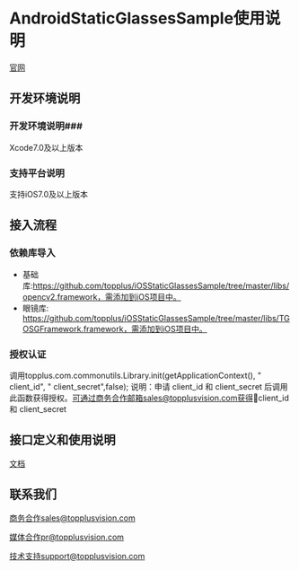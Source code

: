 # AndroidStaticGlassesSample使用说明

[官网](http://www.topplusvision.com)

## 开发环境说明 ##

### 开发环境说明###
Xcode7.0及以上版本


### 支持平台说明 ###
支持iOS7.0及以上版本

## 接入流程 ##
### 依赖库导入 ###

* 基础库:https://github.com/topplus/iOSStaticGlassesSample/tree/master/libs/opencv2.framework，需添加到iOS项目中。
* 眼镜库: https://github.com/topplus/iOSStaticGlassesSample/tree/master/libs/TGOSGFramework.framework，需添加到iOS项目中。

### 授权认证 ###

调用topplus.com.commonutils.Library.init(getApplicationContext(), " client_id", " client_secret",false);
说明：申请 client_id 和 client_secret 后调用此函数获得授权。可通过商务合作邮箱sales@topplusvision.com获得client_id 和 client_secret


## 接口定义和使用说明 ##

[文档](https://github.com/topplus/iOSStaticGlassesSample/tree/master/doc)

## 联系我们 ##

商务合作sales@topplusvision.com

媒体合作pr@topplusvision.com

技术支持support@topplusvision.com
